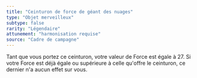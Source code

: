 ```yaml
---
title: "Ceinturon de force de géant des nuages"
type: "Objet merveilleux"
subtype: false
rarity: "Légendaire"
attunement: "harmonisation requise"
source: "Cadre de campagne"
---
```

Tant que vous portez ce ceinturon, votre valeur de Force est égale à 27. Si votre Force est déjà égale ou supérieure à celle qu'offre le ceinturon, ce dernier n'a aucun effet sur vous.
